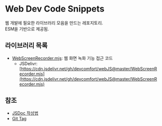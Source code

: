 <h1>Web Dev Code Snippets</h1>

웹 개발에 필요한 라이브러리 모음을 만드는 레포지토리. <br>
ESM을 기반으로 제공됨.

## 라이브러리 목록

- [WebScreenRecorder.mjs](./WebScreenRecorder.mjs): 웹 화면 녹화 기능 접근 코드
  - JSDelivr: [https://cdn.jsdelivr.net/gh/devcomfort/webJS@master/WebScreenRecorder.mjs](https://cdn.jsdelivr.net/gh/devcomfort/webJS@master/WebScreenRecorder.mjs)

## 참조

- [JSDoc 작성법](https://okayoon.tistory.com/entry/JSDoc%EB%A5%BC-%EC%82%AC%EC%9A%A9%ED%95%B4%EC%84%9C-Javasript-%EB%AC%B8%EC%84%9C%ED%99%94%ED%95%B4%EB%B3%B4%EC%9E%90)
- [Git Tag](https://git-scm.com/book/ko/v2/Git%EC%9D%98-%EA%B8%B0%EC%B4%88-%ED%83%9C%EA%B7%B8)
